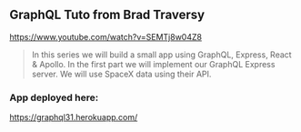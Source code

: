 ## GraphQL Tuto from Brad Traversy

https://www.youtube.com/watch?v=SEMTj8w04Z8

> In this series we will build a small app using GraphQL, Express, React & Apollo. In the first part we will implement our GraphQL Express server. We will use SpaceX data using their API.

### App deployed here:

https://graphql31.herokuapp.com/
